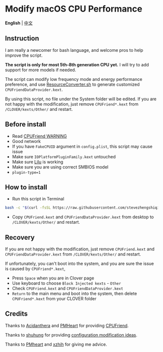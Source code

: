 # Modify macOS CPU Performance

**English** | [中文](README_CN.md)

## Instruction

I am really a newcomer for bash language, and welcome pros to help improve the script.

**The script is only for most 5th-8th generation CPU yet.** I will try to add support for more models if needed.

The script can modify low frequency mode and energy performance preference, and use [ResourceConverter.sh](https://github.com/acidanthera/CPUFriend/tree/master/ResourceConverter) to generate customized `CPUFriendDataProvider.kext`.

By using this script, no file under the System folder will be edited. If you are not happy with the modification, just remove `CPUFriend*.kext` from `/CLOVER/kexts/Other/` and restart.


## Before install

- Read [CPUFriend WARNING](https://github.com/acidanthera/CPUFriend/blob/master/Instructions.md#warning)
- Good network
- If you have `FakeCPUID` argument in `config.plist`, this script may cause issue
- Make sure `IOPlatformPluginFamily.kext` untouched
- Make sure [Lilu](https://github.com/acidanthera/Lilu) is working
- Make sure you are using correct SMBIOS model
- `plugin-type=1`


## How to install

- Run this script in Terminal

```bash
bash -c "$(curl -fsSL https://raw.githubusercontent.com/stevezhengshiqi/one-key-cpufriend/master/one-key-cpufriend.sh)"
```

- Copy `CPUFriend.kext` and `CPUFriendDataProvider.kext` from desktop to `/CLOVER/kexts/Other/` and restart.


## Recovery

If you are not happy with the modification, just remove `CPUFriend.kext` and `CPUFriendDataProvider.kext` from `/CLOVER/kexts/Other/` and restart.

If unfortunately, you can't boot into the system, and you are sure the issue is caused by `CPUFriend*.kext`,
 
 - Press `Space` when you are in Clover page
 - Use keyboard to choose `Block Injected kexts` - `Other`
 - Check `CPUFriend.kext` and `CPUFriendDataProvider.kext`
 - `Return` to the main menu and boot into the system, then delete `CPUFriend*.kext` from your CLOVER folder


## Credits

Thanks to [Acidanthera](https://github.com/acidanthera) and [PMHeart](https://github.com/PMHeart) for providing [CPUFriend](https://github.com/acidanthera/CPUFriend).

Thanks to [shuhung](https://www.tonymacx86.com/members/shuhung.957282) for providing [configuration modification ideas](https://www.tonymacx86.com/threads/skylake-hwp-enable.214915/page-7).

Thanks to [PMheart](https://github.com/PMheart) and [xzhih](https://github.com/xzhih) for giving me advice.
